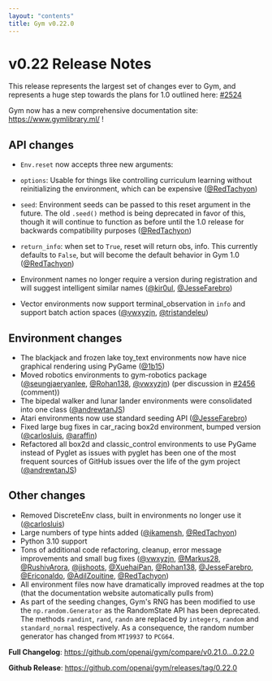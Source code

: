 ```yaml
---
layout: "contents"
title: Gym v0.22.0
---
```


# v0.22 Release Notes

This release represents the largest set of changes ever to Gym, and represents a huge step towards the plans for 1.0 outlined here: [#2524](https://github.com/openai/gym/pull/2524)

Gym now has a new comprehensive documentation site: https://www.gymlibrary.ml/ !

## API changes

* ``Env.reset`` now accepts three new arguments:
 * ``options``: Usable for things like controlling curriculum learning without reinitializing the environment, which can be expensive ([@RedTachyon](https://github.com/RedTachyon))
 * ``seed``: Environment seeds can be passed to this reset argument in the future. The old ``.seed()`` method is being deprecated in favor of this, though it will continue to function as before until the 1.0 release for backwards compatibility purposes ([@RedTachyon](https://github.com/RedTachyon))
 * ``return_info``: when set to ``True``, reset will return obs, info. This currently defaults to ``False``, but will become the default behavior in Gym 1.0 ([@RedTachyon](https://github.com/RedTachyon))

* Environment names no longer require a version during registration and will suggest intelligent similar names ([@kir0ul](https://github.com/kir0ul), [@JesseFarebro](https://github.com/JesseFarebro))

* Vector environments now support terminal_observation in ``info`` and support batch action spaces ([@vwxyzjn](https://github.com/vwxyzjn), [@tristandeleu](https://github.com/tristandeleu))

## Environment changes

* The blackjack and frozen lake toy_text environments now have nice graphical rendering using PyGame ([@1b15](https://github.com/1b15))
* Moved robotics environments to gym-robotics package ([@seungjaeryanlee](https://github.com/seungjaeryanlee), [@Rohan138](https://github.com/Rohan138), [@vwxyzjn](https://github.com/vwxyzjn)) (per discussion in [#2456](https://github.com/openai/gym/pull/2456) (comment))
* The bipedal walker and lunar lander environments were consolidated into one class ([@andrewtanJS](https://github.com/andrewtanJS))
* Atari environments now use standard seeding API ([@JesseFarebro](https://github.com/JesseFarebro))
* Fixed large bug fixes in car_racing box2d environment, bumped version ([@carlosluis](https://github.com/carlosluis), [@araffin](https://github.com/araffin))
* Refactored all box2d and classic_control environments to use PyGame instead of Pyglet as issues with pyglet has been one of the most frequent sources of GitHub issues over the life of the gym project ([@andrewtanJS](https://github.com/andrewtanJS))

## Other changes

* Removed DiscreteEnv class, built in environments no longer use it ([@carlosluis](https://github.com/carlosluis))
* Large numbers of type hints added ([@ikamensh](https://github.com/ikamensh), [@RedTachyon](https://github.com/RedTachyon))
* Python 3.10 support
* Tons of additional code refactoring, cleanup, error message improvements and small bug fixes ([@vwxyzjn](https://github.com/vwxyzjn), [@Markus28](https://github.com/Markus28), [@RushivArora](https://github.com/RushivArora), [@jjshoots](https://github.com/jjshoots), [@XuehaiPan](https://github.com/XuehaiPan), [@Rohan138](https://github.com/Rohan138), [@JesseFarebro](https://github.com/JesseFarebro), [@Ericonaldo](https://github.com/Ericonaldo), [@AdilZouitine](https://github.com/AdilZouitine), [@RedTachyon](https://github.com/RedTachyon))
* All environment files now have dramatically improved readmes at the top (that the documentation website automatically pulls from)
* As part of the seeding changes, Gym's RNG has been modified to use the ``np.random.Generator`` as the RandomState API has been deprecated. The methods ``randint``, ``rand``, ``randn`` are replaced by ``integers``, ``random`` and ``standard_normal`` respectively. As a consequence, the random number generator has changed from ``MT19937`` to ``PCG64``.

**Full Changelog**: https://github.com/openai/gym/compare/v0.21.0...0.22.0

**Github Release**: https://github.com/openai/gym/releases/tag/0.22.0
